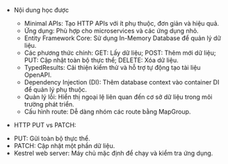 - Nội dung học được
  + Minimal APIs: Tạo HTTP APIs với ít phụ thuộc, đơn giản và hiệu quả.
  + Ứng dụng: Phù hợp cho microservices và các ứng dụng nhỏ.
  + Entity Framework Core: Sử dụng In-Memory Database để quản lý dữ liệu.
  + Các phương thức chính: GET: Lấy dữ liệu; POST: Thêm mới dữ liệu; PUT: Cập nhật toàn bộ thực thể; DELETE: Xóa dữ liệu.
  + TypedResults: Cải thiện kiểm thử và hỗ trợ tự động tạo tài liệu OpenAPI.
  + Dependency Injection (DI): Thêm database context vào container DI để quản lý phụ thuộc. 
  + Quản lý lỗi: Hiển thị ngoại lệ liên quan đến cơ sở dữ liệu trong môi trường phát triển.
  + Cấu hình route: Dễ dàng nhóm các route bằng MapGroup.
    
- HTTP PUT vs PATCH:
+ PUT: Gửi toàn bộ thực thể.
+ PATCH: Cập nhật một phần dữ liệu.
+ Kestrel web server: Máy chủ mặc định để chạy và kiểm tra ứng dụng.

